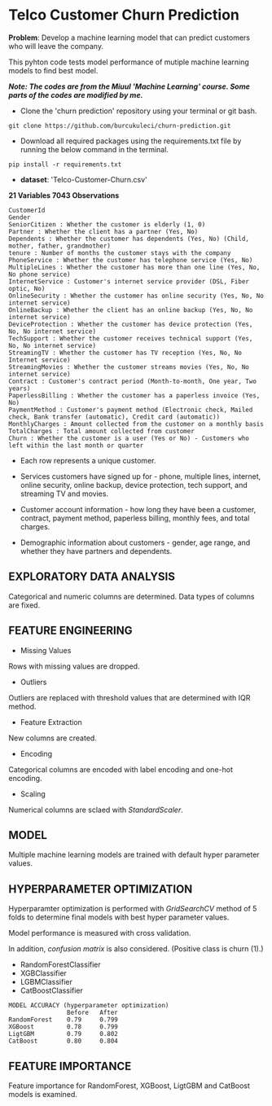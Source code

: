 
# Telco Customer Churn Prediction


**Problem**: Develop a machine learning model that can predict customers who will leave the company.

This pyhton code tests model performance of mutiple machine learning models to find best model.

***Note: The codes are from the Miuul 'Machine Learning' course. Some parts of the codes are modified by me.***

- Clone the 'churn prediction' repository using your terminal or git bash.

```
git clone https://github.com/burcukuleci/churn-prediction.git
```
- Download all required packages using the requirements.txt file by running the below command in the terminal.

```
pip install -r requirements.txt
```

- **dataset**: 'Telco-Customer-Churn.csv'

**21 Variables 7043 Observations**

```
CustomerId 
Gender
SeniorCitizen : Whether the customer is elderly (1, 0)
Partner : Whether the client has a partner (Yes, No) 
Dependents : Whether the customer has dependents (Yes, No) (Child, mother, father, grandmother)
tenure : Number of months the customer stays with the company
PhoneService : Whether the customer has telephone service (Yes, No)
MultipleLines : Whether the customer has more than one line (Yes, No, No phone service)
InternetService : Customer's internet service provider (DSL, Fiber optic, No)
OnlineSecurity : Whether the customer has online security (Yes, No, No internet service)
OnlineBackup : Whether the client has an online backup (Yes, No, No internet service)
DeviceProtection : Whether the customer has device protection (Yes, No, No internet service)
TechSupport : Whether the customer receives technical support (Yes, No, No internet service)
StreamingTV : Whether the customer has TV reception (Yes, No, No Internet service)
StreamingMovies : Whether the customer streams movies (Yes, No, No internet service)
Contract : Customer's contract period (Month-to-month, One year, Two years)
PaperlessBilling : Whether the customer has a paperless invoice (Yes, No)
PaymentMethod : Customer's payment method (Electronic check, Mailed check, Bank transfer (automatic), Credit card (automatic))
MonthlyCharges : Amount collected from the customer on a monthly basis
TotalCharges : Total amount collected from customer
Churn : Whether the customer is a user (Yes or No) - Customers who left within the last month or quarter
```

- Each row represents a unique customer.

- Services customers have signed up for - phone, multiple lines, internet, online security, online backup, device protection, tech support, and streaming TV and movies.

- Customer account information - how long they have been a customer, contract, payment method, paperless billing, monthly fees, and total charges.

- Demographic information about customers - gender, age range, and whether they have partners and dependents.


## EXPLORATORY DATA ANALYSIS

Categorical and numeric columns are determined. Data types of columns are fixed.

## FEATURE ENGINEERING

- Missing Values

Rows with missing values are dropped.

- Outliers

Outliers are replaced with threshold values that are determined with IQR method.

- Feature Extraction

New columns are created. 

- Encoding 

Categorical columns are encoded with label encoding and one-hot encoding.

- Scaling

Numerical columns are sclaed with *StandardScaler*.

## MODEL

Multiple machine learning models are trained with default hyper parameter values.

## HYPERPARAMETER OPTIMIZATION

Hyperparamter optimization is performed with *GridSearchCV* method of 5 folds to determine final models with best hyper parameter values. 

Model performance is measured with cross validation. 

In addition, *confusion matrix* is also considered. (Positive class is churn (1).)

- RandomForestClassifier
- XGBClassifier
- LGBMClassifier
- CatBoostClassifier

```
MODEL ACCURACY (hyperparameter optimization)
                Before   After
RandomForest    0.79     0.799
XGBoost         0.78     0.799
LigtGBM         0.79     0.802
CatBoost        0.80     0.804
```

## FEATURE IMPORTANCE 

Feature importance for RandomForest, XGBoost, LigtGBM and CatBoost models is examined.




